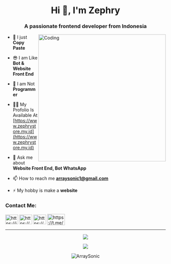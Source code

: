<h1 align="center">Hi 👋, I'm Zephry</h1>
<h3 align="center">A passionate frontend developer from Indonesia</h3>
<img align="right" alt="Coding" width="400" src="https://miro.medium.com/v2/resize:fit:828/format:webp/1*mB6YLIGqIk1hTzU6Fb12zQ.gif">

- 🤝 I just **Copy Paste**

- 😎 I am Like **Bot & Website Front End**

- 🔭 I am Not **Programmer**

- 👨‍💻 My Profolio Is Available At [https://www.zephrystore.my.id](https://www.zephrystore.my.id)

- 💬 Ask me about **Website Front End, Bot WhatsApp**

- 📫 How to reach me **arraysonic1@gmail.com**

- ⚡ My hobby is make a **website**

<h3 align="left">Contact Me:</h3>
<p align="left">
<a href="https://instagram.com/https://instagram.com/lannfh_" target="blank"><img align="center" src="https://raw.githubusercontent.com/rahuldkjain/github-profile-readme-generator/master/src/images/icons/Social/instagram.svg" alt="https://instagram.com/lannfh_" height="30" width="40" /></a>
<a href="https://www.youtube.com/c/https://www.youtube.com/@zephrystore" target="blank"><img align="center" src="https://raw.githubusercontent.com/rahuldkjain/github-profile-readme-generator/master/src/images/icons/Social/youtube.svg" alt="https://www.youtube.com/@zephrystore" height="30" width="40" /></a>
<a href="https://wa.me/6285781835970" target="blank"><img align="center" src="https://raw.githubusercontent.com/rahuldkjain/github-profile-readme-generator/master/src/images/icons/Social/whatsapp.svg" alt="https://wa.me/6285781835970" height="30" width="40" /></a>
<a href="https://t.me/Jephyruu" target="blank"><img align="center" src="https://logohistory.net/wp-content/uploads/2022/10/Telegram-logo.png" alt="https://t.me/Jephyruu" height="35" width="55" /></a>
</p>

 ------
<p align="center"><a href="https://github.com/ArraySonic"><img src="https://github-readme-stats.vercel.app/api?username=ArraySonic&show_icons=true&theme=tokyonight"></a></p>
<p align="center">
  <a href="https://github.com/ArraySonic"><img src="https://github-readme-stats.vercel.app/api/top-langs?username=ArraySonic&bg_color=30,e96443,904e95&title_color=fff&text_color=fff&hide_border=true&show_icons=true&layout=compact" /></a>
</p>

<p align="center"> <img src="https://github-readme-streak-stats.herokuapp.com/?user=ArraySonic&" alt="ArraySonic" /></p>
